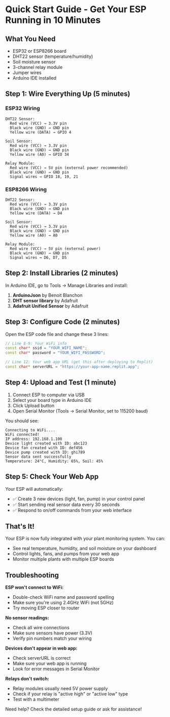 # Quick Start Guide - Get Your ESP Running in 10 Minutes

## What You Need
- ESP32 or ESP8266 board
- DHT22 sensor (temperature/humidity)
- Soil moisture sensor
- 3-channel relay module
- Jumper wires
- Arduino IDE installed

## Step 1: Wire Everything Up (5 minutes)

### ESP32 Wiring
```
DHT22 Sensor:
  Red wire (VCC) → 3.3V pin
  Black wire (GND) → GND pin  
  Yellow wire (DATA) → GPIO 4

Soil Sensor:
  Red wire (VCC) → 3.3V pin
  Black wire (GND) → GND pin
  Yellow wire (A0) → GPIO 34

Relay Module:
  Red wire (VCC) → 5V pin (external power recommended)
  Black wire (GND) → GND pin
  Signal wires → GPIO 18, 19, 21
```

### ESP8266 Wiring  
```
DHT22 Sensor:
  Red wire (VCC) → 3.3V pin
  Black wire (GND) → GND pin
  Yellow wire (DATA) → D4

Soil Sensor:
  Red wire (VCC) → 3.3V pin
  Black wire (GND) → GND pin  
  Yellow wire (A0) → A0

Relay Module:
  Red wire (VCC) → 5V pin (external power)
  Black wire (GND) → GND pin
  Signal wires → D6, D7, D5
```

## Step 2: Install Libraries (2 minutes)

In Arduino IDE, go to Tools → Manage Libraries and install:
1. **ArduinoJson** by Benoit Blanchon
2. **DHT sensor library** by Adafruit  
3. **Adafruit Unified Sensor** by Adafruit

## Step 3: Configure Code (2 minutes)

Open the ESP code file and change these 3 lines:

```cpp
// Line 8-9: Your WiFi info
const char* ssid = "YOUR_WIFI_NAME";
const char* password = "YOUR_WIFI_PASSWORD";

// Line 12: Your web app URL (get this after deploying to Replit)
const char* serverURL = "https://your-app-name.replit.app";
```

## Step 4: Upload and Test (1 minute)

1. Connect ESP to computer via USB
2. Select your board type in Arduino IDE
3. Click Upload button
4. Open Serial Monitor (Tools → Serial Monitor, set to 115200 baud)

You should see:
```
Connecting to WiFi....
WiFi connected!
IP address: 192.168.1.100
Device light created with ID: abc123
Device fan created with ID: def456
Device pump created with ID: ghi789
Sensor data sent successfully
Temperature: 24°C, Humidity: 65%, Soil: 45%
```

## Step 5: Check Your Web App

Your ESP will automatically:
- ✅ Create 3 new devices (light, fan, pump) in your control panel
- ✅ Start sending real sensor data every 30 seconds  
- ✅ Respond to on/off commands from your web interface

## That's It!

Your ESP is now fully integrated with your plant monitoring system. You can:
- See real temperature, humidity, and soil moisture on your dashboard
- Control lights, fans, and pumps from your web app
- Monitor multiple plants with multiple ESP boards

## Troubleshooting

**ESP won't connect to WiFi:**
- Double-check WiFi name and password spelling
- Make sure you're using 2.4GHz WiFi (not 5GHz)
- Try moving ESP closer to router

**No sensor readings:**
- Check all wire connections
- Make sure sensors have power (3.3V)
- Verify pin numbers match your wiring

**Devices don't appear in web app:**
- Check serverURL is correct
- Make sure your web app is running
- Look for error messages in Serial Monitor

**Relays don't switch:**
- Relay modules usually need 5V power supply
- Check if your relay is "active high" or "active low" type
- Test with a multimeter

Need help? Check the detailed setup guide or ask for assistance!